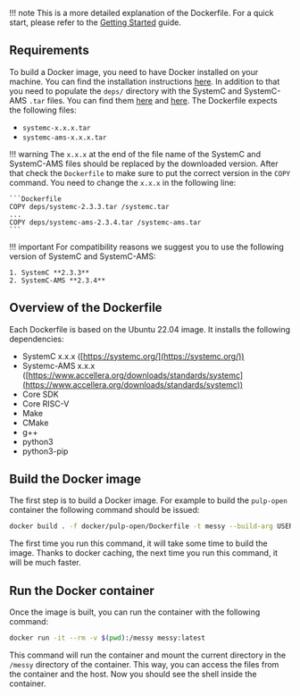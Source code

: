!!! note
    This is a more detailed explanation of the Dockerfile. For a quick start, please refer to the [Getting Started](getting-started.md) guide.

## Requirements

To build a Docker image, you need to have Docker installed on your machine. You can find the installation instructions [here](https://docs.docker.com/engine/install/). In addition to that you need to populate the `deps/` directory with the SystemC and SystemC-AMS `.tar` files. You can find them [here](https://www.accellera.org/downloads/standards/systemc) and [here](https://www.coseda-tech.com/systemc-ams-proof-of-concept). The Dockerfile expects the following files:

- `systemc-x.x.x.tar`
- `systemc-ams-x.x.x.tar`

!!! warning 
    The `x.x.x` at the end of the file name of the SystemC and SystemC-AMS files should be replaced by the downloaded version. After that check the `Dockerfile` to make sure to put the correct version in the `COPY` command. You need to change the `x.x.x` in the following line:

    ```Dockerfile
    COPY deps/systemc-2.3.3.tar /systemc.tar
    ...
    COPY deps/systemc-ams-2.3.4.tar /systemc-ams.tar
    ``` 
!!! important
    For compatibility reasons we suggest you to use the following version of SystemC and SystemC-AMS:

    1. SystemC **2.3.3**
    2. SystemC-AMS **2.3.4**


## Overview of the Dockerfile

Each Dockerfile is based on the Ubuntu 22.04 image. It installs the following dependencies:

- SystemC x.x.x ([https://systemc.org/](https://systemc.org/))
- Systemc-AMS x.x.x ([https://www.accellera.org/downloads/standards/systemc](https://www.accellera.org/downloads/standards/systemc))
- Core SDK
- Core RISC-V
- Make
- CMake
- g++
- python3
- python3-pip

## Build the Docker image

The first step is to build a Docker image. For example to build the `pulp-open` container the following command should be issued:

```bash
docker build . -f docker/pulp-open/Dockerfile -t messy --build-arg USER_ID=$(id -u ${USER}) --build-arg GROUP_ID=$(id -g ${USER})
```

The first time you run this command, it will take some time to build the image. Thanks to docker caching, the next time you run this command, it will be much faster.

## Run the Docker container

Once the image is built, you can run the container with the following command:

```bash
docker run -it --rm -v $(pwd):/messy messy:latest
```

This command will run the container and mount the current directory in the `/messy` directory of the container. This way, you can access the files from the container and the host. Now you should see the shell inside the container.
